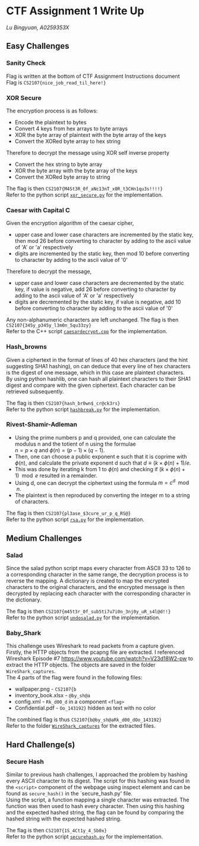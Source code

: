 # CTF Assignment 1 Write Up

_Lu Bingyuan, A0259353X_

## Easy Challenges

### Sanity Check

Flag is written at the bottom of CTF Assignment Instructions document  
Flag is `CS2107{nice_job_read_til_here!}`

### XOR Secure

The encryption process is as follows:

- Encode the plaintext to bytes
- Convert 4 keys from hex arrays to byte arrays
- XOR the byte array of plaintext with the byte array of the keys
- Convert the XORed byte array to hex string

Therefore to decrypt the message using XOR self inverse property

- Convert the hex string to byte array
- XOR the byte array with the byte array of the keys
- Convert the XORed byte array to string

The flag is then `CS2107{M4St3R_0f_aNc13nT_x0R_t3CHn1qu3s!!!!}`  
Refer to the python script [`xor_secure.py`](XOR_secure.py) for the implementation.

### Caesar with Capital C

Given the encryption algorithm of the caesar cipher,

- upper case and lower case characters are incremented by the static key, then mod 26 before converting to character by adding to the ascii value of 'A' or 'a' respectively
- digits are incremented by the static key, then mod 10 before converting to character by adding to the ascii value of '0'

Therefore to decrypt the message,

- upper case and lower case characters are decremented by the static key, if value is negative, add 26 before converting to character by adding to the ascii value of 'A' or 'a' respectively
- digits are decremented by the static key, if value is negative, add 10 before converting to character by adding to the ascii value of '0'

Any non-alphanumeric characters are left unchanged.
The flag is then `CS2107{345y_p345y_l3m0n_5qu33zy}`  
Refer to the C++ script [`caesardecrypt.cpp`](caesardecrypt.cpp) for the implementation.

### Hash_browns

Given a ciphertext in the format of lines of 40 hex characters (and the hint suggesting SHA1 hashing), on can deduce that every line of hex characters is the digest of one message, which in this case are plaintext characters.  
By using python hashlib, one can hash all plaintext characters to their SHA1 digest and compare with the given ciphertext. Each character can be retrieved subsequently.

The flag is then `CS2107{hash_br0wn$_cr@ck3rs}`  
Refer to the python script [`hashbreak.py`](hashbreak.py) for the implementation.

### Rivest-Shamir-Adleman

- Using the prime numbers p and q provided, one can calculate the modulus n and the totient of n using the formulae  
  $n = p \times q$ and $\phi(n) = (p-1) \times (q-1)$.
- Then, one can choose a public exponent e such that it is coprime with $\phi(n)$, and calculate the private exponent d such that $d \equiv (k \times \phi(n) + 1) / e$.
- This was done by iterating k from 1 to $\phi(n)$ and checking if $(k \times \phi(n) + 1) \mod e$ resulted in a remainder.
- Using d, one can decrypt the ciphertext using the formula $m = c^d \mod n$.
- The plaintext is then reproduced by converting the integer m to a string of characters.

The flag is then `CS2107{pl3ase_$3cure_ur_p_q_RS@}`  
Refer to the python script [`rsa.py`](rsa.py) for the implementation.

## Medium Challenges

### Salad

Since the salad python script maps every character from ASCII 33 to 126 to a corresponding character in the same range, the decryption process is to reverse the mapping. A dictionary is created to map the encrypted characters to the original characters, and the encrypted message is then decrypted by replacing each character with the corresponding character in the dictionary.

The flag is then `CS2107{m45t3r_0f_sub5ti7u7i0n_3nj0y_uR_s4l@d!!}`  
Refer to the python script [`undosalad.py`](undosalad.py) for the implementation.

### Baby_Shark

This challenge uses Wireshark to read packets from a capture given.  
Firstly, the HTTP objects from the pcapng file are extracted. I referenced Wireshark Episode #7 https://www.youtube.com/watch?v=V23d18W2-pw to extract the HTTP objects. The objects are saved in the folder `WireShark_captures`.  
The 4 parts of the flag were found in the following files:

- wallpaper.png - `CS2107{b`
- inventory_book.xlsx - `@by_sh@a`
- config.xml - `Rk_d00_d` in a component `<flag>`
- Confidential.pdf - `Oo_143192}` hidden as text with no color

The combined flag is thus `CS2107{b@by_sh@aRk_d00_dOo_143192}`  
Refer to the folder [`WireShark_captures`](WireShark_captures) for the extracted files.

## Hard Challenge(s)

### Secure Hash

Similar to previous hash challenges, I approached the problem by hashing every ASCII character to its digest. The script for this hashing was found in the `<script>` component of the webpage using inspect element and can be found as `secure_hash()` in the `secure_hash.py' file.  
Using the script, a function mapping a single character was extracted. The function was then used to hash every character. Then using this hashing and the expected hashed string, the flag can be found by comparing the hashed string with the expected hashed string.

The flag is then `CS2107{1S_4Ct1y_4_Sb0x}`  
Refer to the python script [`securehash.py`](securehash.py) for the implementation.
